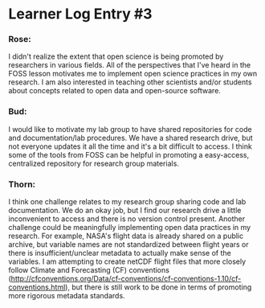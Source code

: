 # Learner Log Entry #3 

### Rose:
I didn't realize the extent that open science is being promoted by researchers in various fields. All of the perspectives that I've heard in the FOSS lesson motivates me to implement open science practices in my own research.
I am also interested in teaching other scientists and/or students about concepts related to open data and open-source software.

### Bud: 
I would like to motivate my lab group to have shared repositories for code and documentation/lab procedures. We have a shared research drive, but not everyone updates it all the time and it's a bit difficult to access.
I think some of the tools from FOSS can be helpful in promoting a easy-access, centralized repository for research group materials. 

### Thorn: 
I think one challenge relates to my research group sharing code and lab documentation. We do an okay job, but I find our research drive a little inconvenient to access and there is no version control present.
Another challenge could be meaningfully implementing open data practices in my research. For example, NASA's flight data is already shared on a public archive, but variable names are not standardized between 
flight years or there is insufficient/unclear metadata to actually make sense of the variables. I am attempting to create netCDF flight files that more closely follow Climate and Forecasting (CF) conventions 
(http://cfconventions.org/Data/cf-conventions/cf-conventions-1.10/cf-conventions.html), but there is still work to be done in terms of promoting more rigorous metadata standards.
